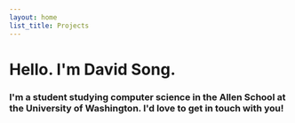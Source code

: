 ```yaml
---
layout: home
list_title: Projects
---
```

# Hello. I'm David Song.
### I'm a student studying computer science in the Allen School at the University of Washington. I'd love to get in touch with you!